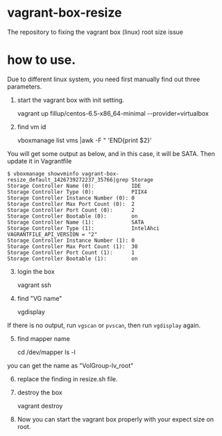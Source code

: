 # vagrant-box-resize
The repository to fixing the vagrant box (linux) root size issue

# how to use.

Due to different linux system, you need first manually find out three parameters. 

1. start the vagrant box with init setting. 

    vagrant up fillup/centos-6.5-x86_64-minimal --provider=virtualbox

2. find vm id

    vboxmanage list vms |awk -F \" 'END{print $2}' 

You will get some output as below, and in this case, it will be SATA. Then update it in Vagrantfile

```
$ vboxmanage showvminfo vagrant-box-resize_default_1426739272237_35766|grep Storage
Storage Controller Name (0):            IDE
Storage Controller Type (0):            PIIX4
Storage Controller Instance Number (0): 0
Storage Controller Max Port Count (0):  2
Storage Controller Port Count (0):      2
Storage Controller Bootable (0):        on
Storage Controller Name (1):            SATA
Storage Controller Type (1):            IntelAhci
VAGRANTFILE_API_VERSION = "2"
Storage Controller Instance Number (1): 0
Storage Controller Max Port Count (1):  30
Storage Controller Port Count (1):      1
Storage Controller Bootable (1):        on
```

3. login the box

    vagrant ssh

4. find "VG name"

    vgdisplay

If there is no output, run `vgscan` or `pvscan`, then run `vgdisplay` again.

5. find mapper name

    cd /dev/mapper
    ls -l 

you can get the name as "VolGroup-lv_root"  

6. replace the finding in resize.sh file.

7. destroy the box

    vagrant destroy

8. Now you can start the vagrant box properly with your expect size on root.

